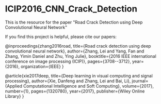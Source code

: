 # ICIP2016_CNN_Crack_Detection
This is the resource for the paper "Road Crack Detection using Deep Convolutional Neural Network"

If you find this project is helpful, please cite our papers: 

@inproceedings{zhang2016road,
  title={Road crack detection using deep convolutional neural network},
  author={Zhang, Lei and Yang, Fan and Zhang, Yimin Daniel and Zhu, Ying Julie},
  booktitle={2016 IEEE international conference on image processing (ICIP)},
  pages={3708--3712},
  year={2016},
  organization={IEEE}
}


@article{xie2017deep,
  title={Deep learning in visual computing and signal processing},
  author={Xie, Danfeng and Zhang, Lei and Bai, Li},
  journal={Applied Computational Intelligence and Soft Computing},
  volume={2017},
  number={1},
  pages={1320780},
  year={2017},
  publisher={Wiley Online Library}
}

